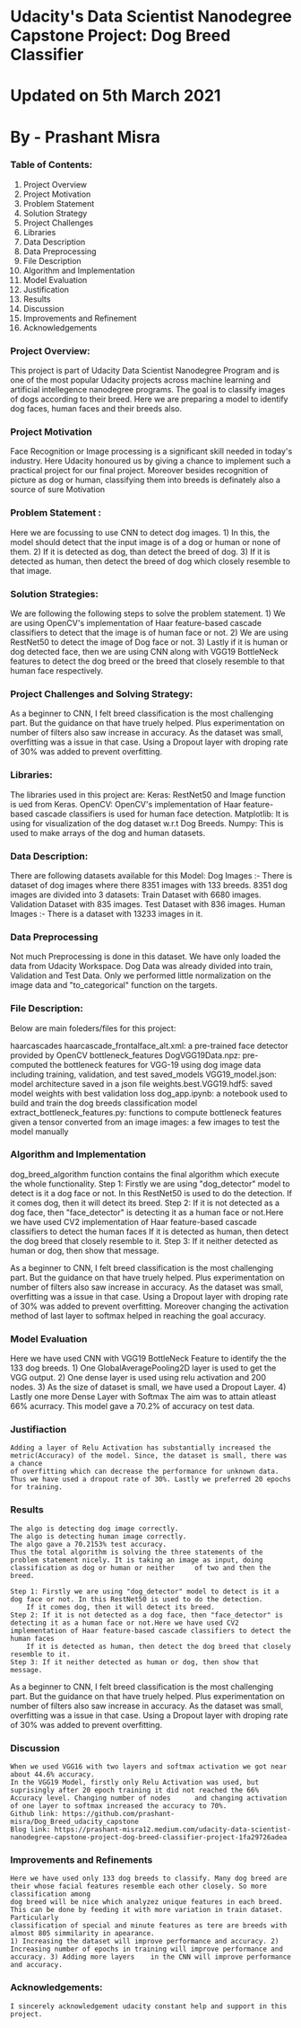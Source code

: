 # Udacity's Data Scientist Nanodegree Capstone Project: Dog Breed Classifier
# Updated on 5th March 2021
# By - Prashant Misra

### Table of Contents:
1) Project Overview
2) Project Motivation
3) Problem Statement
4) Solution Strategy
5) Project Challenges
6) Libraries
7) Data Description
8) Data Preprocessing
9) File Description
10) Algorithm and Implementation
11) Model Evaluation
12) Justification
13) Results
14) Discussion
15) Improvements and Refinement
16) Acknowledgements


### Project Overview:
This project is part of Udacity Data Scientist Nanodegree Program and is one of the most popular Udacity projects across machine learning and artificial intellegence nanodegree programs. The goal is to classify images of dogs according to their breed. Here we are preparing a model to identify dog faces, human faces and their breeds also. 

### Project Motivation
Face Recognition or Image processing is a significant skill needed in today's industry. Here Udacity honoured us by giving a chance to implement such a practical project for our final project. Moreover besides recognition of picture as dog or human, classifying them into breeds is definately also a source of sure Motivation

### Problem Statement :
Here we are focussing to use CNN to detect dog images.
	1) In this, the model should detect that the input image is of a dog or human or none of them. 
	2) If it is detected as dog, than detect the breed of dog.
	3) If it is detected as human, then detect the breed of dog which closely resemble to that image.
	
### Solution Strategies:
We are following the following steps to solve the problem statement.
	1) We are using OpenCV's implementation of Haar feature-based cascade classifiers to detect that the image is of human face or not.
	2) We are using RestNet50 to detect the image of Dog face or not.
	3) Lastly if it is human or dog detected face, then we are using CNN along with VGG19 BottleNeck features to detect the dog breed or the breed that closely resemble to that human face respectively.
	
### Project Challenges and Solving Strategy:
As a beginner to CNN, I felt breed classification is the most challenging part. But the  guidance on that have truely helped. Plus experimentation on number of filters also saw increase in accuracy. As the dataset was small, overfitting was a issue in that case. Using a Dropout layer with droping rate of 30% was added to prevent overfitting.

### Libraries:
The libraries used in this project are:
	Keras: RestNet50 and Image function is ued from Keras.
	OpenCV: OpenCV's implementation of Haar feature-based cascade classifiers is used for human face detection.
	Matplotlib: It is using for visualization of the dog dataset w.r.t Dog Breeds.
	Numpy: This is used to make arrays of the dog and human datasets.

### Data Description:
There are following datasets available for this Model:
	Dog Images :- There is dataset of dog images where there 8351 images with 133 breeds.
			8351 dog images are divided into 3 datasets:
			Train Dataset with 6680 images.
			Validation Dataset with 835 images.
			Test Dataset with 836 images.
	Human Images :- There is a dataset with 13233 images in it.

### Data Preprocessing
Not much Preprocessing is done in this dataset. We have only loaded the data from Udacity Workspace. Dog Data was already divided into train, Validation and Test Data. Only we performed little normalization on the image data and "to_categorical" function on the targets. 

### File Description:
Below are main foleders/files for this project:

haarcascades
haarcascade_frontalface_alt.xml: a pre-trained face detector provided by OpenCV
bottleneck_features
DogVGG19Data.npz: pre-computed the bottleneck features for VGG-19 using dog image data including training, validation, and test
saved_models
VGG19_model.json: model architecture saved in a json file
weights.best.VGG19.hdf5: saved model weights with best validation loss
dog_app.ipynb: a notebook used to build and train the dog breeds classification model
extract_bottleneck_features.py: functions to compute bottleneck features given a tensor converted from an image
images: a few images to test the model manually
	
### Algorithm and Implementation
dog_breed_algorithm function contains the final algorithm which execute the whole functionality. 
	Step 1: Firstly we are using "dog_detector" model to detect is it a dog face or not. In this RestNet50 is used to do the detection.
		If it comes dog, then it will detect its breed.
	Step 2: If it is not detected as a dog face, then "face_detector" is detecting it as a human face or not.Here we have used CV2 implementation of Haar feature-based cascade classifiers to detect the human faces
		If it is detected as human, then detect the dog breed that closely resemble to it.
	Step 3: If it neither detected as human or dog, then show that message. 

As a beginner to CNN, I felt breed classification is the most challenging part. But the  guidance on that have truely helped. Plus experimentation on number of filters also saw increase in accuracy. As the dataset was small, overfitting was a issue in that case. Using a Dropout layer with droping rate of 30% was added to prevent overfitting. Moreover changing the activation method of last layer to softmax  helped in reaching the goal accuracy.

### Model Evaluation
Here we have used CNN with VGG19 BottleNeck Feature to identify the the 133 dog breeds. 
	1) One GlobalAveragePooling2D layer is used to get the VGG output.
	2) One dense layer is used using relu activation and 200 nodes.
	3) As the size of dataset is small, we have used a Dropout Layer.
	4) Lastly one more Dense Layer with Softmax 
The aim was to attain atleast 66% acurracy. This model gave a 70.2% of accuracy on test data.

### Justifiaction
	Adding a layer of Relu Activation has substantially increased the metric(Accuracy) of the model. Since, the dataset is small, there was a chance 
	of overfitting which can decrease the performance for unknown data. Thus we have used a dropout rate of 30%. Lastly we preferred 20 epochs for training.

### Results
	The algo is detecting dog image correctly.
	The algo is detecting human image correctly.
	The algo gave a 70.2153% test accuracy.
	Thus the total algorithm is solving the three statements of the problem statement nicely. It is taking an image as input, doing classification as dog or human or neither 	  of two and then the breed.
	
	Step 1: Firstly we are using "dog_detector" model to detect is it a dog face or not. In this RestNet50 is used to do the detection.
		If it comes dog, then it will detect its breed.
	Step 2: If it is not detected as a dog face, then "face_detector" is detecting it as a human face or not.Here we have used CV2 implementation of Haar feature-based cascade classifiers to detect the human faces
		If it is detected as human, then detect the dog breed that closely resemble to it.
	Step 3: If it neither detected as human or dog, then show that message.
	
As a beginner to CNN, I felt breed classification is the most challenging part. But the  guidance on that have truely helped. Plus experimentation on number of filters also saw increase in accuracy. As the dataset was small, overfitting was a issue in that case. Using a Dropout layer with droping rate of 30% was added to prevent overfitting.

### Discussion
	When we used VGG16 with two layers and softmax activation we got near about 44.6% accuracy.
	In the VGG19 Model, firstly only Relu Activation was used, but suprisingly after 20 epoch training it did not reached the 66% Accuracy level. Changing number of nodes 		and changing activation of one layer to softmax increased the accuracy to 70%.
	Github link: https://github.com/prashant-misra/Dog_Breed_udacity_capstone
	Blog link: https://prashant-misra12.medium.com/udacity-data-scientist-nanodegree-capstone-project-dog-breed-classifier-project-1fa29726adea
### Improvements and Refinements
	Here we have used only 133 dog breeds to classify. Many dog breed are their whose facial features resemble each other closely. So more classification among 
	dog breed will be nice which analyzez unique features in each breed. This can be done by feeding it with more variation in train dataset. Particularly 
	classification of special and minute features as tere are breeds with almost 805 simmilarity in apearance.
	1) Increasing the dataset will improve performance and accuracy. 2) Increasing number of epochs in training will improve performance and accuracy. 3) Adding more layers 	in the CNN will improve performance and accuracy.
	
### Acknowledgements:
	I sincerely acknowledgement udacity constant help and support in this project.
